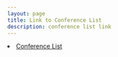 ```yaml
---
layout: page
title: Link to Conference List
description: conference list link
---
```

  <li><a href="https://docs.google.com/spreadsheets/d/1MNeXLKiwQA4MK3cZ3Hr1WWXZTReh3rKQU_yfTKnu-hg/edit?usp=sharing">Conference List</a></li>
